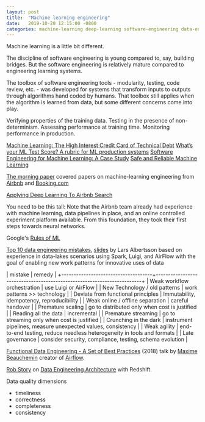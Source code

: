 ```yaml
---
layout: post
title:  "Machine learning engineering"
date:   2019-10-20 12:15:00 -0800
categories: machine-learning deep-learning software-engineering data-engineering
---
```


Machine learning is a little bit different.

The discipline of software engineering is young compared to, say, building bridges. But the software engineering is relatively mature compared to engineering learning systems.

The toolbox of software engineering tools - modularity, testing, code review, etc. - was developed for systems that transform inputs to outputs through algorithms hand coded by humans. That toolbox still applies when the algorithm is learned from data, but some different concerns come into play.

Verifying properties of the training data.
Testing in the presence of non-determinism.
Assessing performance at training time.
Monitoring performance in production.


[Machine Learning: The High Interest Credit Card of Technical Debt][1]
[What’s your ML Test Score? A rubric for ML production systems][2]
[Software Engineering for Machine Learning: A Case Study][4]
[Safe and Reliable Machine Learning][3]


[The morning paper][103] covered papers on machine-learning engineering from [Airbnb][102] and [Booking.com][104]

[Applying Deep Learning To Airbnb Search][101]

You need to be this tall:
Note that the Airbnb team already had experience with machine learning, data pipelines in place, and an online controlled experiment platform available. From this foundation, they took their first steps towards neural networks.

Google's [Rules of ML][105]


[Top 10 data engineering mistakes][201], [slides][202] by
Lars Albertsson based on experience in data-lakes scenarios using Spark, Luigi, and AirFlow with the goal of enabling new work patterns for innovative uses of data

| mistake                             | remedy                                                                 |
+-------------------------------------+------------------------------------------------------------------------+
| Weak workflow orchestration         | use Luigi or AirFlow                                                   |
| New Technology / old patterns       | work patterns >> technology                                            |
| Deviate from functional principles  | Immutability, idempotency, reproducibility                             |
| Weak online / offline separation    | careful handover                                                       |
| Premature scaling                   | go to distributed only when cost is justified                          |
| Reading all the data                | incremental                                                            |
| Premature streaming                 | go to streaming only when cost is justified                            |
| Crunching in the dark               | instrument pipelines, measure unexpected values, consistency           |
| Weak agility                        | end-to-end testing, reduce needless heterogeneity in tools and formats |
| Late governance                     | consider security, compliance, testing, schema evolution               |



[Functional Data Engineering - A Set of Best Practices][301] (2018) talk by [Maxime Beauchemin][302] creator of [Airflow][303].

[Rob Story][402] on [Data Engineering Architecture][401] with Redshift.


Data quality dimensions
 - timeliness
 - correctness
 - completeness
 - consistency




[1]: https://ai.google/research/pubs/pub43146
[2]: https://ai.google/research/pubs/pub45742
[3]: https://arxiv.org/abs/1904.07204
[4]: https://www.microsoft.com/en-us/research/publication/software-engineering-for-machine-learning-a-case-study/
[101]: https://arxiv.org/abs/1810.09591
[102]: https://blog.acolyer.org/2019/10/09/applying-deep-learning-to-airbnb-search/
[103]: https://blog.acolyer.org
[104]: https://blog.acolyer.org/2019/10/07/150-successful-machine-learning-models/
[105]: https://developers.google.com/machine-learning/guides/rules-of-ml
[201]: https://berlinbuzzwords.de/18/session/top-10-data-engineering-mistakes
[202]: https://www.slideshare.net/lallea/top-10-data-engineering-mistakes

[301]: https://www.youtube.com/watch?v=4Spo2QRTz1k
[302]: https://medium.com/@maximebeauchemin
[303]: https://airflow.apache.org/

[401]: https://www.youtube.com/watch?v=9nX35zrN20E
[402]: https://twitter.com/oceankidbilly



